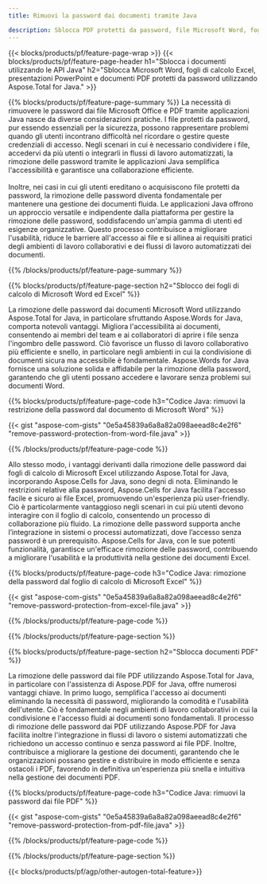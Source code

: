 ```yaml
---
title: Rimuovi la password dai documenti tramite Java 

description: Sblocca PDF protetti da password, file Microsoft Word, fogli di calcolo Excel e file di presentazione PowerPoint tramite l'applicazione Java.
---
```


{{< blocks/products/pf/feature-page-wrap >}}
{{< blocks/products/pf/feature-page-header h1="Sblocca i documenti utilizzando le API Java" h2="Sblocca Microsoft Word, fogli di calcolo Excel, presentazioni PowerPoint e documenti PDF protetti da password utilizzando Aspose.Total for Java." >}}

{{% blocks/products/pf/feature-page-summary %}}
La necessità di rimuovere le password dai file Microsoft Office e PDF tramite applicazioni Java nasce da diverse considerazioni pratiche. I file protetti da password, pur essendo essenziali per la sicurezza, possono rappresentare problemi quando gli utenti incontrano difficoltà nel ricordare o gestire queste credenziali di accesso. Negli scenari in cui è necessario condividere i file, accedervi da più utenti o integrarli in flussi di lavoro automatizzati, la rimozione delle password tramite le applicazioni Java semplifica l'accessibilità e garantisce una collaborazione efficiente.<br /><br />
Inoltre, nei casi in cui gli utenti ereditano o acquisiscono file protetti da password, la rimozione delle password diventa fondamentale per mantenere una gestione dei documenti fluida. Le applicazioni Java offrono un approccio versatile e indipendente dalla piattaforma per gestire la rimozione delle password, soddisfacendo un'ampia gamma di utenti ed esigenze organizzative. Questo processo contribuisce a migliorare l'usabilità, riduce le barriere all'accesso ai file e si allinea ai requisiti pratici degli ambienti di lavoro collaborativi e dei flussi di lavoro automatizzati dei documenti.

{{% /blocks/products/pf/feature-page-summary  %}}

{{% blocks/products/pf/feature-page-section  h2="Sblocco dei fogli di calcolo di Microsoft Word ed Excel" %}}

La rimozione delle password dai documenti Microsoft Word utilizzando Aspose.Total for Java, in particolare sfruttando Aspose.Words for Java, comporta notevoli vantaggi. Migliora l'accessibilità ai documenti, consentendo ai membri del team e ai collaboratori di aprire i file senza l'ingombro delle password. Ciò favorisce un flusso di lavoro collaborativo più efficiente e snello, in particolare negli ambienti in cui la condivisione di documenti sicura ma accessibile è fondamentale. Aspose.Words for Java fornisce una soluzione solida e affidabile per la rimozione della password, garantendo che gli utenti possano accedere e lavorare senza problemi sui documenti Word.

{{% blocks/products/pf/feature-page-code h3="Codice Java: rimuovi la restrizione della password dal documento di Microsoft Word" %}}

{{< gist "aspose-com-gists" "0e5a45839a6a8a82a098aeead8c4e2f6" "remove-password-protection-from-word-file.java" >}}

{{% /blocks/products/pf/feature-page-code  %}}

Allo stesso modo, i vantaggi derivanti dalla rimozione delle password dai fogli di calcolo di Microsoft Excel utilizzando Aspose.Total for Java, incorporando Aspose.Cells for Java, sono degni di nota. Eliminando le restrizioni relative alla password, Aspose.Cells for Java facilita l'accesso facile e sicuro ai file Excel, promuovendo un'esperienza più user-friendly. Ciò è particolarmente vantaggioso negli scenari in cui più utenti devono interagire con il foglio di calcolo, consentendo un processo di collaborazione più fluido. La rimozione delle password supporta anche l’integrazione in sistemi o processi automatizzati, dove l’accesso senza password è un prerequisito. Aspose.Cells for Java, con le sue potenti funzionalità, garantisce un'efficace rimozione delle password, contribuendo a migliorare l'usabilità e la produttività nella gestione dei documenti Excel.

{{% blocks/products/pf/feature-page-code h3="Codice Java: rimozione della password dal foglio di calcolo di Microsoft Excel" %}}

{{< gist "aspose-com-gists" "0e5a45839a6a8a82a098aeead8c4e2f6" "remove-password-protection-from-excel-file.java" >}}

{{% /blocks/products/pf/feature-page-code  %}}

{{% /blocks/products/pf/feature-page-section %}}

{{% blocks/products/pf/feature-page-section  h2="Sblocca documenti PDF" %}}

La rimozione delle password dai file PDF utilizzando Aspose.Total for Java, in particolare con l'assistenza di Aspose.PDF for Java, offre numerosi vantaggi chiave. In primo luogo, semplifica l'accesso ai documenti eliminando la necessità di password, migliorando la comodità e l'usabilità dell'utente. Ciò è fondamentale negli ambienti di lavoro collaborativi in cui la condivisione e l'accesso fluidi ai documenti sono fondamentali. Il processo di rimozione delle password dai PDF utilizzando Aspose.PDF for Java facilita inoltre l'integrazione in flussi di lavoro o sistemi automatizzati che richiedono un accesso continuo e senza password ai file PDF. Inoltre, contribuisce a migliorare la gestione dei documenti, garantendo che le organizzazioni possano gestire e distribuire in modo efficiente e senza ostacoli i PDF, favorendo in definitiva un'esperienza più snella e intuitiva nella gestione dei documenti PDF.

{{% blocks/products/pf/feature-page-code h3="Codice Java: rimuovi la password dai file PDF" %}}

{{< gist "aspose-com-gists" "0e5a45839a6a8a82a098aeead8c4e2f6" "remove-password-protection-from-pdf-file.java" >}}

{{% /blocks/products/pf/feature-page-code  %}}

{{% /blocks/products/pf/feature-page-section %}}

{{< blocks/products/pf/agp/other-autogen-total-feature>}}